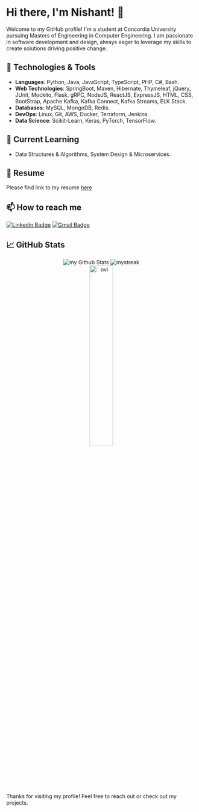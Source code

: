 # Hi there, I'm Nishant! 👋

Welcome to my GitHub profile! I'm a student at Concordia University pursuing Masters of Engineering in Computer Engineering.
I am passionate in software development and design, always eager to leverage my skills to create solutions driving positive change.

## 🔧 Technologies & Tools

- **Languages**: Python, Java, JavaScript, TypeScript, PHP, C#, Bash.
- **Web Technologies**: SpringBoot, Maven, Hibernate, Thymeleaf, jQuery, JUnit, Mockito, Flask, gRPC, NodeJS, ReactJS, ExpressJS, HTML, CSS, BootStrap, Apache Kafka, Kafka Connect, Kafka Streams, ELK Stack.
- **Databases**: MySQL, MongoDB, Redis.
- **DevOps**: Linux, Git, AWS, Docker, Terraform, Jenkins.
- **Data Science**: Scikit-Learn, Keras, PyTorch, TensorFlow.

## 🌱 Current Learning

- Data Structures & Algorithms, System Design & Microservices. 

## 📄 Resume

Please find link to my resume [here](https://www.linkedin.com/in/nkbarua/)

## 📫 How to reach me

 [![Linkedin Badge](https://img.shields.io/badge/-Nishant_Barua-blue?style=flat-square&logo=Linkedin&logoColor=white&link=https://www.linkedin.com/in/nkbarua/)](https://www.linkedin.com/in/nkbarua/) [![Gmail Badge](https://img.shields.io/badge/-barua.nishant97@gmail.com-c14438?style=flat-square&logo=Gmail&logoColor=white&link=mailto:barua.nishant97@gmail.com)](mailto:barua.nishant97@gmail.com)

## 📈 GitHub Stats

<div align="center">
    <img src="https://github-readme-stats.vercel.app/api?username=barualee&include_all_commits=true&count_private=true&show_icons=true&line_height=20&title_color=2B5BBD&icon_color=1124BB&text_color=A1A1A1&bg_color=0,000000,130F40" alt="my Github Stats" />
    <img src="https://github-readme-streak-stats.herokuapp.com/?user=barualee&theme=tokyonight" alt="mystreak" />
</div>

<div align="center">
  <img align="center" src="https://github-readme-stats.vercel.app/api/top-langs?username=barualee&show_icons=true&locale=en&layout=compact&theme=chartreuse-dark" alt="ovi" width=35%/>
</div>

<div>
 <br>
<p>Thanks for visiting my profile! Feel free to reach out or check out my projects.</p>
</div>
